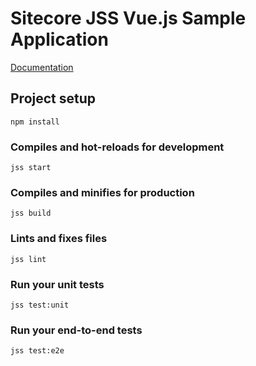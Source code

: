 # Sitecore JSS Vue.js Sample Application


[Documentation](https://doc.sitecore.com/xp/en/developers/hd/201/sitecore-headless-development/sitecore-javascript-rendering-sdk--jss--for-vue-js.html)

## Project setup
```
npm install
```

### Compiles and hot-reloads for development
```
jss start
```

### Compiles and minifies for production
```
jss build
```

### Lints and fixes files
```
jss lint
```

### Run your unit tests
```
jss test:unit
```

### Run your end-to-end tests
```
jss test:e2e
```
